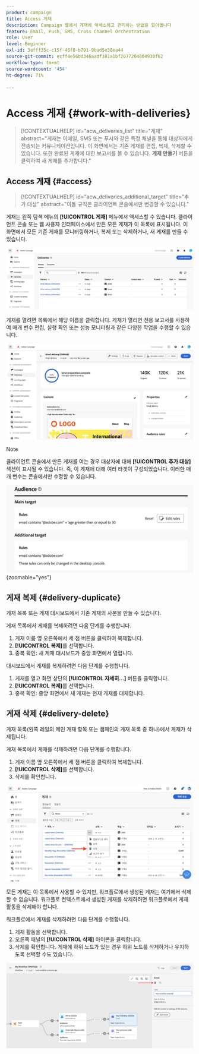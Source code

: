 ```yaml
---
product: campaign
title: Access 게재
description: Campaign 웹에서 게재에 액세스하고 관리하는 방법을 알아봅니다
feature: Email, Push, SMS, Cross Channel Orchestration
role: User
level: Beginner
exl-id: 3afff35c-c15f-46f8-b791-9bad5e38ea44
source-git-commit: ecff4e56bd346aadf381a1bf2077204804938f62
workflow-type: tm+mt
source-wordcount: '454'
ht-degree: 71%

---
```


# Access 게재 {#work-with-deliveries}

>[!CONTEXTUALHELP]
>id="acw_deliveries_list"
>title="게재"
>abstract="게재는 이메일, SMS 또는 푸시와 같은 특정 채널을 통해 대상자에게 전송되는 커뮤니케이션입니다. 이 화면에서는 기존 게재를 편집, 복제, 삭제할 수 있습니다. 또한 완료된 게재에 대한 보고서를 볼 수 있습니다. **게재 만들기** 버튼을 클릭하여 새 게재를 추가합니다."

## Access 게재 {#access}

>[!CONTEXTUALHELP]
>id="acw_deliveries_additional_target"
>title="추가 대상"
>abstract="이들 규칙은 클라이언트 콘솔에서만 변경할 수 있습니다."

게재는 왼쪽 탐색 메뉴의 **[!UICONTROL 게재]** 메뉴에서 액세스할 수 있습니다. 클라이언트 콘솔 또는 웹 사용자 인터페이스에서 만든 모든 게재가 이 목록에 표시됩니다. 이 화면에서 모든 기존 게재를 모니터링하거나, 복제 또는 삭제하거나, 새 게재를 만들 수 있습니다.

![](assets/deliveries-list.png)

게재를 열려면 목록에서 해당 이름을 클릭합니다. 게재가 열리면 전용 보고서를 사용하여 매개 변수 편집, 실행 확인 또는 성능 모니터링과 같은 다양한 작업을 수행할 수 있습니다.

![](assets/delivery-details.png)

>[!NOTE]
>
>클라이언트 콘솔에서 만든 게재를 여는 경우 대상자에 대해 **[!UICONTROL 추가 대상]** 섹션이 표시될 수 있습니다. 즉, 이 게재에 대해 여러 타겟이 구성되었습니다. 이러한 매개 변수는 콘솔에서만 수정할 수 있습니다.
>
>![](assets/target-warning-audience.png){zoomable="yes"}

## 게재 복제 {#delivery-duplicate}

게재 목록 또는 게재 대시보드에서 기존 게재의 사본을 만들 수 있습니다.

게재 목록에서 게재를 복제하려면 다음 단계를 수행합니다.

1. 게재 이름 옆 오른쪽에서 세 점 버튼을 클릭하여 복제합니다.
1. **[!UICONTROL 복제]**&#x200B;를 선택합니다.
1. 중복 확인: 새 게재 대시보드가 중앙 화면에서 열립니다.

대시보드에서 게재를 복제하려면 다음 단계를 수행합니다.

1. 게재를 열고 화면 상단의 **[!UICONTROL 자세히...]** 버튼을 클릭합니다.
1. **[!UICONTROL 복제]**&#x200B;를 선택합니다.
1. 중복 확인: 중앙 화면에서 새 게재는 현재 게재를 대체합니다.

## 게재 삭제 {#delivery-delete}

게재 목록(왼쪽 레일의 메인 게재 항목 또는 캠페인의 게재 목록 중 하나)에서 게재가 삭제됩니다.

게재 목록에서 게재를 삭제하려면 다음 단계를 수행합니다.

1. 게재 이름 옆 오른쪽에서 세 점 버튼을 클릭하여 복제합니다.
1. **[!UICONTROL 삭제]**&#x200B;를 선택합니다.
1. 삭제를 확인합니다.

![게재 목록에서 게재 삭제](assets/delete-delivery-from-list.png)

모든 게재는 이 목록에서 사용할 수 있지만, 워크플로에서 생성된 게재는 여기에서 삭제할 수 없습니다. 워크플로 컨텍스트에서 생성된 게재를 삭제하려면 워크플로에서 게재 활동을 삭제해야 합니다.

워크플로에서 게재를 삭제하려면 다음 단계를 수행합니다.

1. 게재 활동을 선택합니다.
1. 오른쪽 패널의 **[!UICONTROL 삭제]** 아이콘을 클릭합니다.
1. 삭제를 확인합니다. 게재에 하위 노드가 있는 경우 하위 노드를 삭제하거나 유지하도록 선택할 수도 있습니다.

![워크플로에서 게재 삭제](assets/delete-delivery-from-wf.png)
